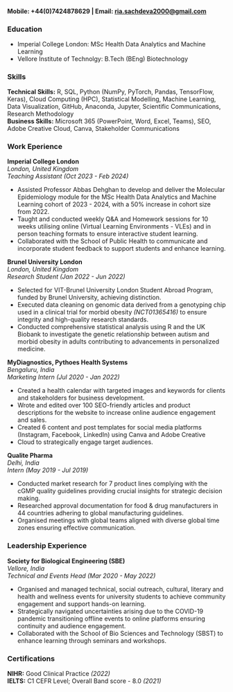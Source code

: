 #### Mobile: +44(0)7424878629 | Email: ria.sachdeva2000@gmail.com

### Education
- Imperial College London: MSc Health Data Analytics and Machine Learning 
- Vellore Institute of Technolgy: B.Tech (BEng) Biotechnology 

### Skills
**Technical Skills:** R, SQL, Python (NumPy, PyTorch, Pandas, TensorFlow, Keras), Cloud Computing (HPC), Statistical Modelling,
Machine Learning, Data Visualization, GitHub, Anaconda, Jupyter, Scientific Communications, Research Methodology <br />
**Business Skills:** Microsoft 365 (PowerPoint, Word, Excel, Teams), SEO, Adobe Creative Cloud, Canva, Stakeholder Communications

### Work Eperience
**Imperial College London** <br />
_London, United Kingdom_ <br /> 
_Teaching Assistant (Oct 2023 - Feb 2024)_ <br />
- Assisted Professor Abbas Dehghan to develop and deliver the Molecular Epidemiology module for the MSc Health Data Analytics and Machine Learning cohort of 2023 - 2024, with a 50% increase in cohort size from 2022.
- Taught and conducted weekly Q&A and Homework sessions for 10 weeks utilising online (Virtual Learning Environments - VLEs) and in person teaching formats to ensure interactive student learning.
- Collaborated with the School of Public Health to communicate and incorporate student feedback to support students and
enhance learning.

**Brunel University London** <br />
_London, United Kingdom_ <br />
_Research Student (Jan 2022 - Jun 2022)_ <br />
- Selected for VIT-Brunel University London Student Abroad Program, funded by Brunel University, achieving distinction.
- Executed data cleaning on genomic data derived from a genotyping chip used in a clinical trial for morbid obesity _(NCT01365416)_ to ensure integrity and high-quality research standards.
- Conducted comprehensive statistical analysis using R and the UK Biobank to investigate the genetic relationship between autism
  and morbid obesity in adults contributing to advancements in personalized medicine.

**MyDiagnostics, Pythoes Health Systems** <br />
_Bengaluru, India_ <br />
_Marketing Intern (Jul 2020 - Jan 2022)_  <br />
- Created a health calendar with targeted images and keywords for clients and stakeholders for business development.
- Wrote and edited over 100 SEO-friendly articles and product descriptions for the website to increase online audience engagement and sales.
- Created 6 content and post templates for social media platforms (Instagram, Facebook, LinkedIn) using Canva and Adobe Creative
- Cloud to strategically engage target audiences.

**Qualite Pharma** <br />
_Delhi, India_ <br />
_Intern (May 2019 - Jul 2019)_ <br />
- Conducted market research for 7 product lines complying with the cGMP quality guidelines providing crucial insights for strategic decision making.
- Researched approval documentation for food & drug manufacturers in 44 countries adhering to global manufacturing guidelines.
- Organised meetings with global teams aligned with diverse global time zones ensuring effective communication.

### Leadership Experience
**Society for Biological Engineering (SBE)** <br />
 _Vellore, India_<br />
_Technical and Events Head (Mar 2020 - May 2022)_ <br />
- Organised and managed technical, social outreach, cultural, literary and health and wellness events for university students to achieve community engagement and support hands-on learning.
- Strategically navigated uncertainties arising due to the COVID-19 pandemic transitioning offline events to online platforms ensuring continuity and audience engagement.
- Collaborated with the School of Bio Sciences and Technology (SBST) to enhance learning through seminars and workshops.

### Certifications
**NIHR:** Good Clinical Practice _(2022)_  <br />
**IELTS:** C1 CEFR Level; Overall Band score - 8.0 _(2021)_  <br />

